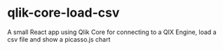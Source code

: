 # qlik-core-load-csv
A small React app using Qlik Core for connecting to a QIX Engine, load a csv file and show a picasso.js chart
